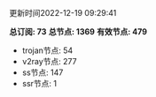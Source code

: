 更新时间2022-12-19 09:29:41

**总订阅: 73**
**总节点: 1369**
**有效节点: 479**
- trojan节点: 54
- v2ray节点: 277
- ss节点: 147
- ssr节点: 1
